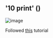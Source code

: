 ## '10 print' ()

![image](https://user-images.githubusercontent.com/43304616/148159647-cc7a2c15-9519-4705-894f-879b5d2596f5.png)

Followed [this](https://www.youtube.com/watch?v=bEyTZ5ZZxZs&t=346s) tutorial
